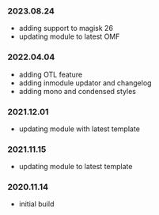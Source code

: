 
### 2023.08.24
- adding support to magisk 26
- updating module to latest OMF

### 2022.04.04
- adding OTL feature
- adding inmodule updator and changelog
- adding mono and condensed styles

### 2021.12.01
- updating module with latest template

### 2021.11.15
- updating module to latest template

### 2020.11.14
- initial build 